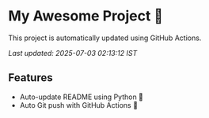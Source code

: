 # My Awesome Project 🚀

This project is automatically updated using GitHub Actions.

_Last updated: 2025-07-03 02:13:12 IST_

## Features
- Auto-update README using Python 🐍
- Auto Git push with GitHub Actions 🤖
